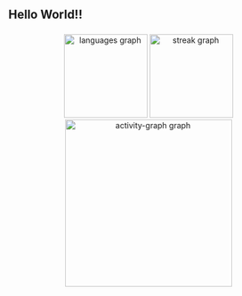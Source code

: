 <h2 align="left">Hello World!!</h2>

###

<div align="center">
  <img src="https://github-readme-stats.vercel.app/api/top-langs?username=astuciasnor&locale=pt-br&hide_title=false&layout=compact&card_width=320&langs_count=5&theme=radical&hide_border=false&order=2" height="150" alt="languages graph"  />
  <img src="https://streak-stats.demolab.com?user=astuciasnor&locale=en&mode=daily&theme=dracula&hide_border=false&border_radius=5&order=3" height="150" alt="streak graph"  />
  <img src="https://github-readme-activity-graph.vercel.app/graph?username=astuciasnor&radius=16&theme=nightowl&area=true&order=5" height="300" alt="activity-graph graph"  />
</div>

###
